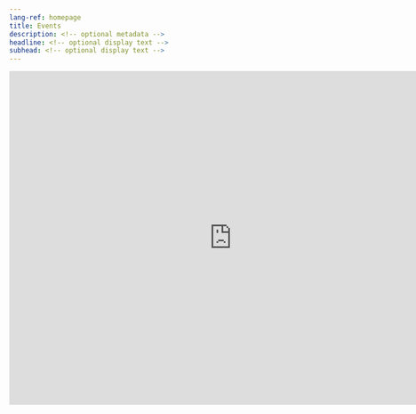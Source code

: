 ```yaml
---
lang-ref: homepage
title: Events
description: <!-- optional metadata -->
headline: <!-- optional display text -->
subhead: <!-- optional display text -->
---
```

<iframe src="https://calendar.google.com/calendar/embed?src=6f34b245a131d9734d6922f3b89a34ef8d4a8d61ebd21900f681cfce1829b389%40group.calendar.google.com&ctz=America%2FChicago" style="border: 0" width="800" height="600" frameborder="0" scrolling="no"></iframe>
